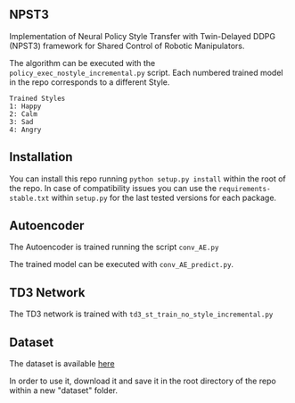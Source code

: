 ## NPST3

Implementation of Neural Policy Style Transfer with Twin-Delayed DDPG (NPST3) framework for Shared Control of Robotic Manipulators.

The algorithm can be executed with the `policy_exec_nostyle_incremental.py` script. Each numbered trained model in the repo corresponds to a different Style.

	Trained Styles
	1: Happy
	2: Calm
	3: Sad
	4: Angry

## Installation

You can install this repo running `python setup.py install` within the root of the repo. In case of compatibility issues you can use the `requirements-stable.txt` within `setup.py` for the last tested versions for each package.

## Autoencoder

The Autoencoder is trained running the script `conv_AE.py` 

The trained model can be executed with `conv_AE_predict.py`.

## TD3 Network

The TD3 network is trained with `td3_st_train_no_style_incremental.py`

## Dataset
The dataset is available [here](https://zenodo.org/record/5718543#.YZu-57so9uQ)

In order to use it, download it and save it in the root directory of the repo within a new "dataset" folder.





